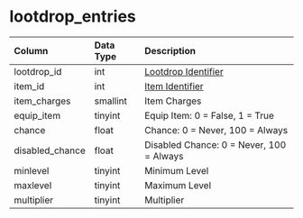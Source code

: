 # lootdrop\_entries

| Column | Data Type | Description |
| :--- | :--- | :--- |
| lootdrop\_id | int | [Lootdrop Identifier](lootdrop.md) |
| item\_id | int | [Item Identifier](../items/items.md) |
| item\_charges | smallint | Item Charges |
| equip\_item | tinyint | Equip Item: 0 = False, 1 = True |
| chance | float | Chance: 0 = Never, 100 = Always |
| disabled\_chance | float | Disabled Chance: 0 = Never, 100 = Always |
| minlevel | tinyint | Minimum Level |
| maxlevel | tinyint | Maximum Level |
| multiplier | tinyint | Multiplier |

